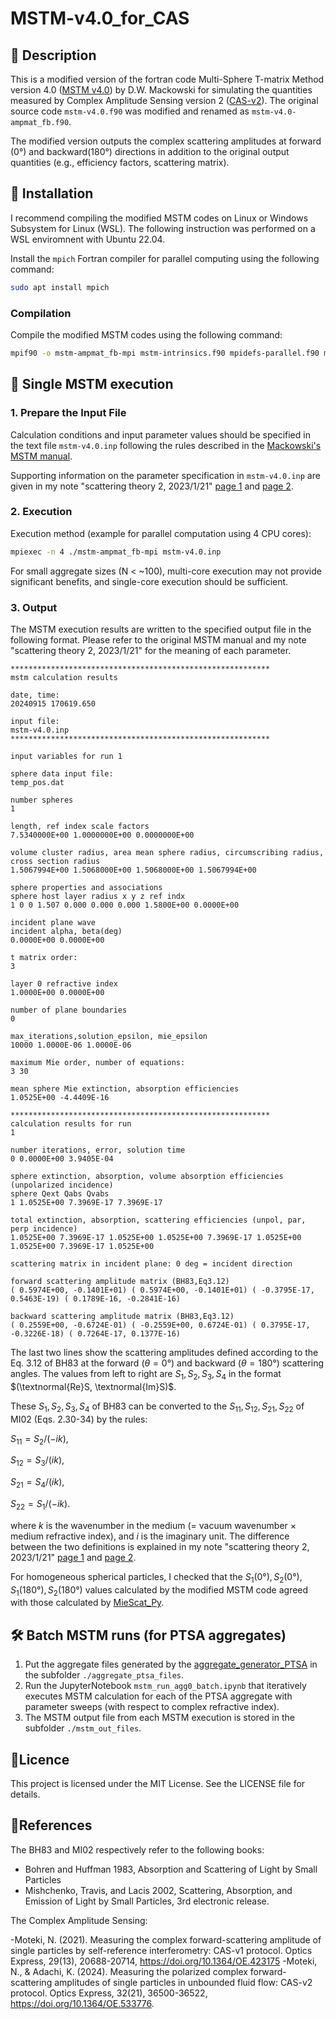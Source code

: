 # MSTM-v4.0_for_CAS

## 📌 Description
This is a modified version of the fortran code Multi-Sphere T-matrix Method version 4.0 ([MSTM v4.0](https://github.com/dmckwski/MSTM)) by D.W. Mackowski for simulating the quantities measured by Complex Amplitude Sensing version 2 ([CAS-v2](https://doi.org/10.1364/OE.533776)).
The original source code `mstm-v4.0.f90` was modified and renamed as `mstm-v4.0-ampmat_fb.f90`.

The modified version outputs the complex scattering amplitudes at forward (0°) and backward(180°) directions in addition to the original output quantities (e.g., efficiency factors, scattering matrix). 



## 🚀 Installation

I recommend compiling the modified MSTM codes on Linux or Windows Subsystem for Linux (WSL). 
The following instruction was performed on a WSL enviromnent with Ubuntu 22.04. 

Install the `mpich` Fortran compiler for parallel computing using the following command:

```bash
sudo apt install mpich
```

### Compilation

Compile the modified MSTM codes using the following command:

```bash
mpif90 -o mstm-ampmat_fb-mpi mstm-intrinsics.f90 mpidefs-parallel.f90 mstm-v4.0-ampmat_fb.f90
```

## 🔧 Single MSTM execution

### 1. Prepare the Input File

Calculation conditions and input parameter values should be specified in the text file `mstm-v4.0.inp`
following the rules described in the [Mackowski's MSTM manual](./doc_Mackowski/mstm-manual-2021.pdf).

Supporting information on the parameter specification in `mstm-v4.0.inp` are given in my note "scattering theory 2, 2023/1/21" [page 1](./doc_Moteki/Moteki%20note%20scattering%20theory%202%20%202023121_page1.jpg) and [page 2](./doc_Moteki/Moteki%20note%20scattering%20theory%202%20%202023121_page2.jpg).

### 2. Execution

Execution method (example for parallel computation using 4 CPU cores):

```bash
mpiexec -n 4 ./mstm-ampmat_fb-mpi mstm-v4.0.inp
```

For small aggregate sizes (N < ~100), multi-core execution may not provide significant benefits, and single-core execution should be sufficient.

### 3. Output

The MSTM execution results are written to the specified output file in the following format. Please refer to the original MSTM manual and my note "scattering theory 2, 2023/1/21" for the meaning of each parameter.

```
**********************************************************
mstm calculation results

date, time:
20240915 170619.650

input file:
mstm-v4.0.inp
**********************************************************

input variables for run 1

sphere data input file:
temp_pos.dat

number spheres
1

length, ref index scale factors
7.5340000E+00 1.0000000E+00 0.0000000E+00

volume cluster radius, area mean sphere radius, circumscribing radius, cross section radius
1.5067994E+00 1.5068000E+00 1.5068000E+00 1.5067994E+00

sphere properties and associations
sphere host layer radius x y z ref indx
1 0 0 1.507 0.000 0.000 0.000 1.5800E+00 0.0000E+00

incident plane wave
incident alpha, beta(deg)
0.0000E+00 0.0000E+00

t matrix order:
3

layer 0 refractive index
1.0000E+00 0.0000E+00

number of plane boundaries
0

max_iterations,solution_epsilon, mie_epsilon
10000 1.0000E-06 1.0000E-06

maximum Mie order, number of equations:
3 30

mean sphere Mie extinction, absorption efficiencies
1.0525E+00 -4.4409E-16

**********************************************************
calculation results for run
1

number iterations, error, solution time
0 0.0000E+00 3.9405E-04

sphere extinction, absorption, volume absorption efficiencies (unpolarized incidence)
sphere Qext Qabs Qvabs
1 1.0525E+00 7.3969E-17 7.3969E-17

total extinction, absorption, scattering efficiencies (unpol, par, perp incidence)
1.0525E+00 7.3969E-17 1.0525E+00 1.0525E+00 7.3969E-17 1.0525E+00 1.0525E+00 7.3969E-17 1.0525E+00

scattering matrix in incident plane: 0 deg = incident direction

forward scattering amplitude matrix (BH83,Eq3.12)
( 0.5974E+00, -0.1401E+01) ( 0.5974E+00, -0.1401E+01) ( -0.3795E-17, 0.5463E-19) ( 0.1789E-16, -0.2841E-16)

backward scattering amplitude matrix (BH83,Eq3.12)
( 0.2559E+00, -0.6724E-01) ( -0.2559E+00, 0.6724E-01) ( 0.3795E-17, -0.3226E-18) ( 0.7264E-17, 0.1377E-16)
```

The last two lines show the scattering amplitudes defined according to the Eq. 3.12 of BH83 at the forward $(\theta=0°)$ and backward $(\theta=180°)$ scattering angles. The values from left to right are $S_1, S_2, S_3, S_4$ in the format $(\textnormal{Re}S, \textnormal{Im}S)$.

These $S_1, S_2, S_3, S_4$ of BH83 can be converted to the $S_{11}, S_{12}, S_{21}, S_{22}$ of MI02 (Eqs. 2.30-34) by the rules:

$S_{11} = S_{2}/(-ik)$,

$S_{12} = S_{3}/(ik)$,

$S_{21} = S_{4}/(ik)$,

$S_{22} = S_{1}/(-ik)$.

where $k$ is the wavenumber in the medium (= vacuum wavenumber × medium refractive index), and $i$ is the imaginary unit. The difference between the two definitions is explained in my note "scattering theory 2, 2023/1/21" [page 1](./doc_Moteki/Moteki%20note%20scattering%20theory%202%20%202023121_page1.jpg) and [page 2](./doc_Moteki/Moteki%20note%20scattering%20theory%202%20%202023121_page2.jpg).

For homogeneous spherical particles, I checked that the $S_1(0°), S_2(0°),S_1(180°),S_2(180°)$ values calculated by the modified MSTM code agreed with those calculated by [MieScat_Py](https://github.com/NobuhiroMoteki/MieScat_Py.git).


## 🛠️ Batch MSTM runs (for PTSA aggregates)

1. Put the aggregate files generated by the [aggregate_generator_PTSA](https://github.com/NobuhiroMoteki/aggregate_generator_PTSA.git) in the subfolder `./aggregate_ptsa_files`.
2. Run the JupyterNotebook `mstm_run_agg0_batch.ipynb` that iteratively executes MSTM calculation for each of the PTSA aggregate with parameter sweeps (with respect to complex refractive index).
3. The MSTM output file from each MSTM execution is stored in the subfolder `./mstm_out_files`.



## 📝Licence
This project is licensed under the MIT License. See the LICENSE file for details.

## 📓References
The BH83 and MI02 respectively refer to the following books:

- Bohren and Huffman 1983, Absorption and Scattering of Light by Small Particles
- Mishchenko, Travis, and Lacis 2002, Scattering, Absorption, and Emission of Light by Small Particles, 3rd electronic release.

The Complex Amplitude Sensing:

-Moteki, N. (2021). Measuring the complex forward-scattering amplitude of single particles by self-reference interferometry: CAS-v1 protocol. Optics Express, 29(13), 20688-20714, https://doi.org/10.1364/OE.423175
-Moteki, N., & Adachi, K. (2024). Measuring the polarized complex forward-scattering amplitudes of single particles in unbounded fluid flow: CAS-v2 protocol. Optics Express, 32(21), 36500-36522, https://doi.org/10.1364/OE.533776.
